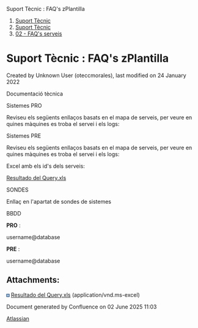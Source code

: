 Suport Tècnic : FAQ's zPlantilla  

1.  [Suport Tècnic](index.html)
2.  [Suport Tècnic](13893782.html)
3.  [02 - FAQ's serveis](26313393.html)

Suport Tècnic : FAQ's zPlantilla
================================

Created by Unknown User (oteccmorales), last modified on 24 January 2022

  

  

Documentació tècnica

  

Sistemes PRO

Reviseu els següents enllaços basats en el mapa de serveis, per veure en quines màquines es troba el servei i els logs:

  

     

Sistemes PRE

Reviseu els següents enllaços basats en el mapa de serveis, per veure en quines màquines es troba el servei i els logs:

  

     

Excel amb els id's dels serveis:

[Resultado del Query.xls](attachments/30869177/41518633.xls)

  

  

  

  

  

SONDES

Enllaç en l'apartat de sondes de sistemes

BBDD

**PRO** :

username@database

**PRE** :

username@database

Attachments:
------------

![](images/icons/bullet_blue.gif) [Resultado del Query.xls](attachments/30869177/41518633.xls) (application/vnd.ms-excel)  

Document generated by Confluence on 02 June 2025 11:03

[Atlassian](http://www.atlassian.com/)